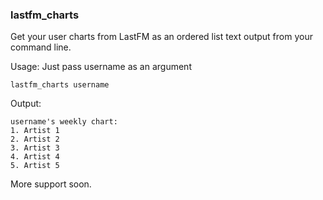### lastfm_charts

Get your user charts from LastFM as an ordered list text output from your command line.

Usage:
Just pass username as an argument

`lastfm_charts username`

Output:
```
username's weekly chart:
1. Artist 1
2. Artist 2
3. Artist 3
4. Artist 4
5. Artist 5
```

More support soon.
